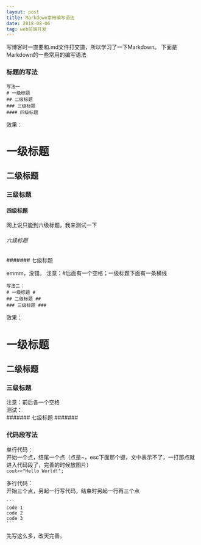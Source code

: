 ```yaml
---
layout: post
title: Markdown常用编写语法
date: 2018-08-06 
tag: web前端开发
---
```


写博客时一直要和.md文件打交道，所以学习了一下Markdown。
下面是Markdown的一些常用的编写语法

### 标题的写法
```
写法一
# 一级标题
## 二级标题
### 三级标题
#### 四级标题
```
   效果：
# 一级标题
## 二级标题
### 三级标题
#### 四级标题
	 
   网上说只能到六级标题，我来测试一下
###### 六级标题
####### 七级标题
	 
   emmm，没错。
   注意：#后面有一个空格；一级标题下面有一条横线
	
```
写法二：
# 一级标题 #
## 二级标题 ##
### 三级标题 ###
```
   效果：
# 一级标题 #
## 二级标题 ##
### 三级标题 ###
	
   注意：前后各一个空格<br/>
   测试：<br/>
####### 七级标题 #######
		 
    
### 代码段写法
   单行代码：<br/>
   开始一个点，结尾一个点（点是~，esc下面那个键，文中表示不了，一打那点就进入代码段了，完善的时候放图片）<br/>
   `cout<<"Hello World!";`
   
   多行代码：<br/>
   开始三个点，另起一行写代码，结束时另起一行再三个点<br/>
   
	```
	code 1         
	code 2
	code 3
	```


	
	
先写这么多，改天完善。
